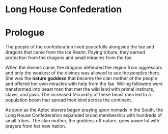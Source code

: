 # Long House Confederation

# Prologue

The people of the confederation lived peacefully alongside the fae and dragons that came from the Ice Realm. Paying tribute, they earned protection from the dragons and small miracles from the fae.

When the divines came, the dragons defended the region from aggressors and only the weakest of the divines was allowed to see the peoples there. She was the **nature goddess** that became the clan mother of the people and offered her own miracles with help from the fae. Willing followers were transformed into beast men that met the wild land with primal instincts, claws, and jaws. The increased fecundity of these beast men led to a population boom that spread their kind across the continent.

As soon as the Aztec slavers began praying upon nomads in the South, the Long House Confederation expanded broad membership with hundreds of small tribes. The clan mother, the goddess off nature, grew powerful with prayers from her new nation.